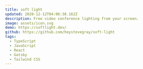 ```yaml
---
title: soft light
updated: 2020-12-12T04:06:38.162Z
description: Free video conference lighting from your screen.
image: assets/icon.svg
demo: https://softlight.dev/
github: https://github.com/heystevegray/soft-light
tags:
  - TypeScript
  - JavaScript
  - React
  - Gatsby
  - Tailwind CSS
---
```

